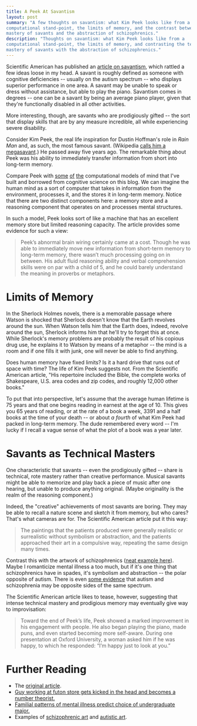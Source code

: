 ```yaml
---
title: A Peek At Savantism
layout: post
summary: "A few thoughts on savantism: what Kim Peek looks like from a
computational stand-point, the limits of memory, and the contrast between the technical
mastery of savants and the abstraction of schizophrenics."
description: "Thoughts on savantism: what Kim Peek looks like from a
computational stand-point, the limits of memory, and contrasting the technical
mastery of savants with the abstraction of schizophrenics."
---
```


Scientific American has published an [article on savantism](http://blogs.scientificamerican.com/beautiful-minds/2014/02/25/where-do-savant-skills-come-from/), which rattled a few
ideas loose in my head. A savant is roughly defined as someone with cognitive
deficiencies -- usually on the autism spectrum -- who displays superior
performance in one area. A savant may be unable to speak or dress without assistance, but
able to play the piano. Savantism comes in degrees -- one can be a savant by
being an average piano player, given that they're functionally disabled in all
other activities.

More interesting, though, are savants who are prodigiously gifted -- the sort
that display skills that are by any measure incredible, all while experiencing
severe disability.

Consider Kim Peek, the real life inspiration for Dustin Hoffman's role in *Rain Man*
and, as such, the most famous savant. (Wikipedia [calls him a megasavant](http://en.wikipedia.org/wiki/Kim_Peek).) He passed away five years ago. The
remarkable thing about Peek was his ability to immediately transfer information
from short into long-term memory. 

Compare Peek with [some](http://rs.io/2014/01/20/human-expertise-and-memory-machines.html) [of](http://rs.io/2014/02/21/problem-solving.html) [the](http://rs.io/2014/02/22/ju%CC%88rgen-schmidhuber-creativity.html) computational models of mind
that I've built and borrowed from cognitive science on this blog. We can imagine
the human mind as a sort of computer that takes in information from the
environment, processes it, and the stores it in long-term memory. Notice that
there are two distinct components here: a memory store and a reasoning component
that operates on and processes mental structures.

In such a model, Peek looks sort of like a machine that has an excellent memory store but limited reasoning capacity. The article provides
some evidence for such a view:

> Peek’s abnormal brain wiring certainly came at a cost. Though he was able to
> immediately move new information from short-term memory to long-term memory,
> there wasn’t much processing going on in between. His adult fluid reasoning
> ability and verbal comprehension skills were on par with a child of 5, and he
> could barely understand the meaning in proverbs or metaphors. 

# Limits of Memory

In the Sherlock Holmes novels, there is a memorable passage where Watson is
shocked that Sherlock doesn't know that the Earth revolves around
the sun. When Watson tells him that the Earth does, indeed, revolve around the
sun, Sherlock informs him that he'll try to forget this at once. While
Sherlock's memory problems are probably the result of his copious drug use, he
explains it to Watson by means of a metaphor -- the mind is a room and if one
fills it with junk, one will never be able to find anything.

Does human memory have fixed limits? Is it a hard drive that runs out of space
with time? The life of Kim Peek suggests not. From the Scientific American
article, "His repertoire included the Bible, the complete works of Shakespeare,
U.S. area codes and zip codes, and roughly 12,000 other books."

To put that into perspective, let's assume that the average human lifetime is 75
years and that one begins reading in earnest at the age of 10. This gives you 65
years of reading, or at the rate of a book a week, 3391 and a half books at the
time of your death -- or about *a fourth* of what Kim Peek had packed in
long-term memory. The dude remembered every word -- I'm lucky if I recall a
vague sense of what the plot of a book was a year later.

# Savants as Technical Masters

One characteristic that savants -- even the prodigiously gifted -- share is
technical, rote mastery rather than creative performance. Musical savants might
be able to memorize and play back a piece of music after one hearing, but unable
to produce anything original. (Maybe originality is the realm of the reasoning component.)

Indeed, the "creative" achievements of most savants are boring. They may be able
to recall a nature scene and sketch it from memory, but who cares? That's what
cameras are for. The Scientific American article put it this way:

> The paintings that the patients produced were generally realistic or
> surrealistic without symbolism or abstraction, and the patients approached
> their art in a compulsive way, repeating the same design many times.

Contrast this with the artwork of schizophrenics ([neat example here](http://karensearchformeaning.blogspot.com/2014/02/de-koonings-alzheimers-my-alzheimers_12.html)). Maybe
I romanticize mental illness a too much, but if it's one thing that
schizophrenics have in spades, it's symbolism and abstraction -- the polar opposite of
autism. There is even [some evidence](http://the-mouse-trap.blogspot.com/2008/01/psychosis-and-autism-as-diametrical.html) that autism and schizophrenia may be
opposite sides of the same spectrum.

The Scientific American article likes to tease, however, suggesting that
intense technical mastery and prodigious memory may eventually give way to
improvisation:

> Toward the end of Peek’s life, Peek showed a marked improvement in his
> engagement with people. He also began playing the piano, made puns, and even
> started becoming more self-aware. During one presentation at Oxford University,
> a woman asked him if he was happy, to which he responded: “I’m happy just to
> look at you.”

# Further Reading

* The [original article](http://blogs.scientificamerican.com/beautiful-minds/2014/02/25/where-do-savant-skills-come-from/). 
* [Guy working at futon store gets kicked in the head and becomes a number theorist.](http://www.huffingtonpost.com/2012/04/30/college-dropout-jason-pad_n_1464835.html)
* [Familial patterns of mental illness predict choice of undergraduate major.](http://economix.blogs.nytimes.com/2012/01/31/college-major-and-family-mental-illness/?_php=true&_type=blogs&_r=0)
* Examples of [schizophrenic art](http://karensearchformeaning.blogspot.com/)
  and [autistic art](http://i.dailymail.co.uk/i/pix/2009/10/29/article-1223790-070133B6000005DC-861_964x662.jpg).
